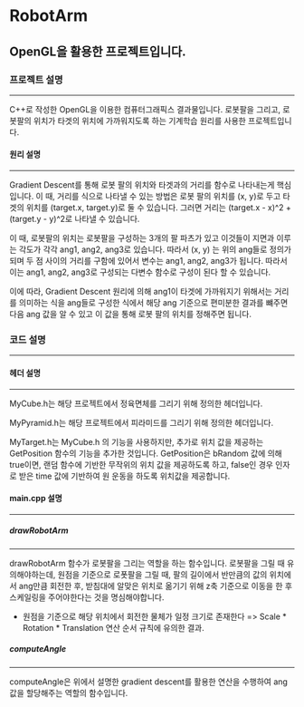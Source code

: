 # RobotArm
## OpenGL을 활용한 프로젝트입니다.
### 프로젝트 설명
---
C++로 작성한 OpenGL을 이용한 컴퓨터그래픽스 결과물입니다.
로봇팔을 그리고, 로봇팔의 위치가 타겟의 위치에 가까워지도록 하는 기계학습 원리를 사용한 프로젝트입니다.

#### 원리 설명
---
Gradient Descent를 통해 로봇 팔의 위치와 타겟과의 거리를 함수로 나타내는게 핵심입니다.
이 때, 거리를 식으로 나타낼 수 있는 방법은 로봇 팔의 위치를 (x, y)로 두고 타겟의 위치를 (target.x, target.y)로 둘 수 있습니다.
그러면 거리는 (target.x - x)^2 + (target.y - y)^2로 나타낼 수 있습니다.

이 때, 로봇팔의 위치는 로봇팔을 구성하는 3개의 팔 파츠가 있고 이것들이 지면과 이루는 각도가 각각 ang1, ang2, ang3로 있습니다.
따라서 (x, y) 는 위의 ang들로 정의가 되며 두 점 사이의 거리를 구함에 있어서 변수는 ang1, ang2, ang3가 됩니다. 따라서 이는 ang1, ang2, ang3로 구성되는 다변수 함수로 구성이 된다 할 수 있습니다.

이에 따라, Gradient Descent 원리에 의해 ang1이 타겟에 가까워지기 위해서는 거리를 의미하는 식을 ang들로 구성한 식에서 해당 ang 기준으로 편미분한 결과를 뺴주면 다음 ang 값을 알 수 있고 이 값을 통해 로봇 팔의 위치를 정해주면 됩니다.

### 코드 설명
---
#### 헤더 설명
---
MyCube.h는 해당 프로젝트에서 정육면체를 그리기 위해 정의한 헤더입니다.

MyPyramid.h는 해당 프로젝트에서 피라미드를 그리기 위해 정의한 헤더입니다.

MyTarget.h는 MyCube.h 의 기능을 사용하지만, 추가로 위치 값을 제공하는 GetPosition 함수의 기능을 추가한 것입니다.
GetPosition은 bRandom 값에 의해 true이면, 랜덤 함수에 기반한 무작위의 위치 값을 제공하도록 하고, false인 경우 인자로 받은 time 값에 기반하여 원 운동을 하도록 위치값을 제공합니다.

#### main.cpp 설명
---
##### drawRobotArm
---
drawRobotArm 함수가 로봇팔을 그리는 역할을 하는 함수입니다.
로봇팔을 그릴 때 유의해야하는데, 원점을 기준으로 로폿팔을 그릴 때, 팔의 길이에서 반만큼의 값의 위치에서 ang만큼 회전한 후, 받침대에 알맞은 위치로 옮기기 위해 z축 기준으로 이동을 한 후 스케일링을 주어야한다는 것을 명심해야합니다.
* 원점을 기준으로 해당 위치에서 회전한 물체가 일정 크기로 존재한다 => Scale * Rotation * Translation 연산 순서 규칙에 유의한 결과.

##### computeAngle 
---
computeAngle은 위에서 설명한 gradient descent를 활용한 연산을 수행하여 ang 값을 할당해주는 역할의 함수입니다.
